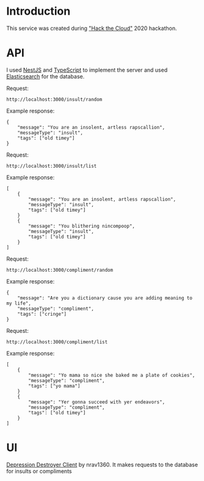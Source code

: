 # Introduction
This service was created during ["Hack the Cloud"](https://hack-the-cloud.devpost.com/) 2020 hackathon.

# API
I used [NestJS](https://nestjs.com/) and [TypeScript](https://www.typescriptlang.org/) to implement the server and used [Elasticsearch](https://www.elastic.co/) for the database.

Request:

```
http://localhost:3000/insult/random
```

Example response:

```
{
    "message": "You are an insolent, artless rapscallion",
    "messageType": "insult",
    "tags": ["old timey"]
}
```

Request:

```
http://localhost:3000/insult/list
```

Example response:

```
[
    {
        "message": "You are an insolent, artless rapscallion",
        "messageType": "insult",
        "tags": ["old timey"]
    }
    {
        "message": "You blithering nincompoop",
        "messageType": "insult",
        "tags": ["old timey"]
    }
]
```

Request:

```
http://localhost:3000/compliment/random
```

Example response:

```
{
    "message": "Are you a dictionary cause you are adding meaning to my life",
    "messageType": "compliment",
    "tags": ["cringe"]
}
```

Request:

```
http://localhost:3000/compliment/list
```

Example response:

```
[
    {
        "message": "Yo mama so nice she baked me a plate of cookies",
        "messageType": "compliment",
        "tags": ["yo mama"]
    }
    {
        "message": "Yer gonna succeed with yer endeavors",
        "messageType": "compliment",
        "tags": ["old timey"]
    }
]
```




# UI
[Depression Destroyer Client](https://github.com/nrav1360/DepressionDestroyerClient) by nrav1360. It makes requests to the database for insults or compliments

